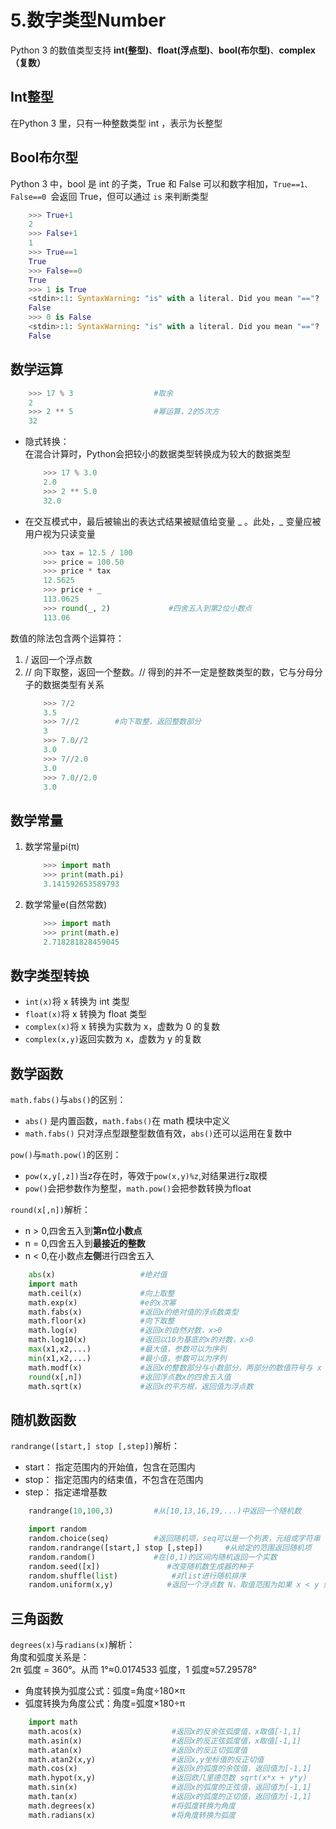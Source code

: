 # 5.数字类型Number


Python 3 的数值类型支持 **int(整型)**、**float(浮点型)**、**bool(布尔型)**、**complex（复数）**

## Int整型

在Python 3 里，只有一种整数类型 int ，表示为长整型

## Bool布尔型

Python 3 中，bool 是 int 的子类，True 和 False 可以和数字相加，`True==1、False==0 `会返回 True，但可以通过 `is` 来判断类型
```python
    >>> True+1
    2
    >>> False+1
    1
    >>> True==1
    True
    >>> False==0
    True
    >>> 1 is True
    <stdin>:1: SyntaxWarning: "is" with a literal. Did you mean "=="?
    False
    >>> 0 is False
    <stdin>:1: SyntaxWarning: "is" with a literal. Did you mean "=="?
    False
```

## 数学运算

```python
    >>> 17 % 3                  #取余
    2
    >>> 2 ** 5                  #幂运算，2的5次方
    32
```

- 隐式转换：  
在混合计算时，Python会把较小的数据类型转换成为较大的数据类型
    ```python
        >>> 17 % 3.0
        2.0
        >>> 2 ** 5.0
        32.0
    ```

- 在交互模式中，最后被输出的表达式结果被赋值给变量 _ 。此处，_ 变量应被用户视为只读变量
    ```python
        >>> tax = 12.5 / 100
        >>> price = 100.50
        >>> price * tax
        12.5625
        >>> price + _
        113.0625
        >>> round(_, 2)             #四舍五入到第2位小数点
        113.06
    ```

数值的除法包含两个运算符：
1. / 返回一个浮点数
2. // 向下取整，返回一个整数。// 得到的并不一定是整数类型的数，它与分母分子的数据类型有关系
    ```python
        >>> 7/2
        3.5
        >>> 7//2        #向下取整，返回整数部分
        3
        >>> 7.0//2
        3.0
        >>> 7//2.0
        3.0
        >>> 7.0//2.0
        3.0
    ```

## 数学常量

1. 数学常量pi(π)
    ```python
        >>> import math
        >>> print(math.pi)
        3.141592653589793
    ```

2. 数学常量e(自然常数)
    ```python
        >>> import math
        >>> print(math.e)
        2.718281828459045
    ```

## 数字类型转换

- `int(x)`将 x 转换为 int 类型
- `float(x)`将 x 转换为 float 类型
- `complex(x)`将 x 转换为实数为 x，虚数为 0 的复数
- `complex(x,y)`返回实数为 x，虚数为 y 的复数

## 数学函数

`math.fabs()`与`abs()`的区别：
- `abs()` 是内置函数，`math.fabs()`在 math 模块中定义
- `math.fabs()` 只对浮点型跟整型数值有效，`abs()`还可以运用在复数中

`pow()`与`math.pow()`的区别：
- `pow(x,y[,z])`当z存在时，等效于`pow(x,y)%z`,对结果进行z取模
- `pow()`会把参数作为整型，`math.pow()`会把参数转换为float

`round(x[,n])`解析：
- n > 0,四舍五入到**第n位小数点**
- n = 0,四舍五入到**最接近的整数**
- n < 0,在小数点**左侧**进行四舍五入

```python
    abs(x)                   #绝对值
    import math
    math.ceil(x)             #向上取整
    math.exp(x)              #e的x次幂
    math.fabs(x)             #返回x的绝对值的浮点数类型
    math.floor(x)            #向下取整
    math.log(x)              #返回x的自然对数，x>0
    math.log10(x)            #返回以10为基底的x的对数，x>0
    max(x1,x2,...)           #最大值，参数可以为序列
    min(x1,x2,...)           #最小值，参数可以为序列
    math.modf(x)             #返回x的整数部分与小数部分，两部分的数值符号与 x 相同，整数部分以浮点型表示
    round(x[,n])             #返回浮点数x的四舍五入值
    math.sqrt(x)             #返回x的平方根，返回值为浮点数
```

## 随机数函数

`randrange([start,] stop [,step])`解析：
- start：   指定范围内的开始值，包含在范围内
- stop：    指定范围内的结束值，不包含在范围内
- step：    指定递增基数

```python
    randrange(10,100,3)         #从[10,13,16,19,...)中返回一个随机数
```

```python
    import random
    random.choice(seq)          #返回随机项，seq可以是一个列表，元组或字符串
    random.randrange([start,] stop [,step])     #从给定的范围返回随机项
    random.random()             #在[0,1)的区间内随机返回一个实数
    random.seed([x])               #改变随机数生成器的种子
    random.shuffle(list)            #对list进行随机排序
    random.uniform(x,y)            #返回一个浮点数 N，取值范围为如果 x < y 则 x <= N <= y，如果 y < x 则y <= N <= x
```

## 三角函数

`degrees(x)`与`radians(x)`解析：  
角度和弧度关系是：  
2π 弧度 = 360°。从而 1°≈0.0174533 弧度，1 弧度≈57.29578°  
- 角度转换为弧度公式：弧度=角度÷180×π
- 弧度转换为角度公式：角度=弧度×180÷π

```python
    import math
    math.acos(x)                    #返回x的反余弦弧度值，x取值[-1,1]
    math.asin(x)                    #返回x的反正弦弧度值，x取值[-1,1]
    math.atan(x)                    #返回x的反正切弧度值
    math.atan2(x,y)                 #返回x,y坐标值的反正切值
    math.cos(x)                     #返回x的弧度的余弦值，返回值为[-1,1]
    math.hypot(x,y)                 #返回欧几里德范数 sqrt(x*x + y*y)
    math.sin(x)                     #返回x的弧度的正弦值，返回值为[-1,1]
    math.tan(x)                     #返回x的弧度的正切值，返回值为[-1,1]
    math.degrees(x)                 #将弧度转换为角度
    math.radians(x)                 #将角度转换为弧度
```

